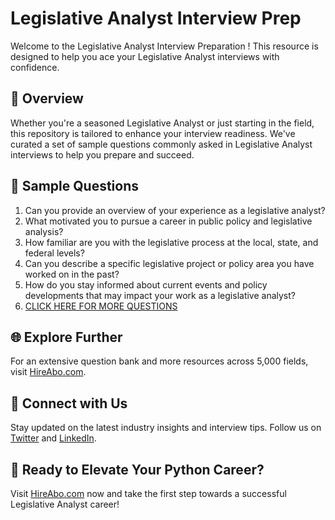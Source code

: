 # Legislative Analyst Interview Prep

Welcome to the Legislative Analyst Interview Preparation ! This resource is designed to help you ace your Legislative Analyst interviews with confidence.

## 🚀 Overview

Whether you're a seasoned Legislative Analyst or just starting in the field, this repository is tailored to enhance your interview readiness. We've curated a set of sample questions commonly asked in Legislative Analyst interviews to help you prepare and succeed.

## 📝 Sample Questions

1. Can you provide an overview of your experience as a legislative analyst?
2. What motivated you to pursue a career in public policy and legislative analysis?
3. How familiar are you with the legislative process at the local, state, and federal levels?
4. Can you describe a specific legislative project or policy area you have worked on in the past?
5. How do you stay informed about current events and policy developments that may impact your work as a legislative analyst?
6. [CLICK HERE FOR MORE QUESTIONS](https://hireabo.com/job/17_2_13/Legislative%20Analyst)

## 🌐 Explore Further

For an extensive question bank and more resources across 5,000 fields, visit [HireAbo.com](https://www.hireabo.com).

## 📱 Connect with Us

Stay updated on the latest industry insights and interview tips. Follow us on [Twitter](https://twitter.com/hireabo) and [LinkedIn](https://www.linkedin.com/in/hire-abo-3609972a8/).

## 🚀 Ready to Elevate Your Python Career?

Visit [HireAbo.com](https://www.hireabo.com) now and take the first step towards a successful Legislative Analyst career!